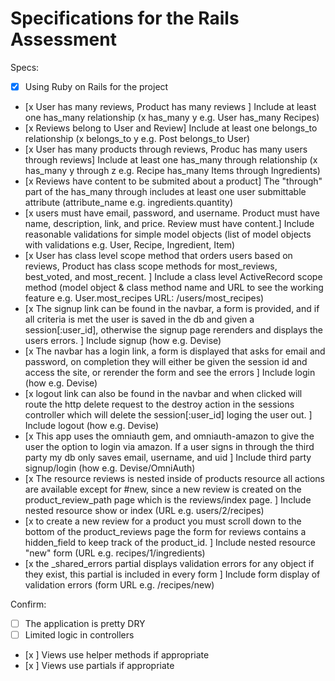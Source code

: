 # Specifications for the Rails Assessment

Specs:
- [x] Using Ruby on Rails for the project
- [x User has many reviews, Product has many reviews ] Include at least one has_many relationship (x has_many y e.g. User has_many Recipes) 
- [x Reviews belong to User and Review] Include at least one belongs_to relationship (x belongs_to y e.g. Post belongs_to User)
- [x User has many products through reviews, Produc has many users through reviews] Include at least one has_many through relationship (x has_many y through z e.g. Recipe has_many Items through Ingredients)
- [x Reviews have content to be submited about a product] The "through" part of the has_many through includes at least one user submittable attribute (attribute_name e.g. ingredients.quantity)
- [x users must have email, password, and username. Product must have name, description, link, and price. Review must have content.] Include reasonable validations for simple model objects (list of model objects with validations e.g. User, Recipe, Ingredient, Item)
- [x User has class level scope method that orders users based on reviews, Product has class scope methods for most_reviews, best_voted, and most_recent. ] Include a class level ActiveRecord scope method (model object & class method name and URL to see the working feature e.g. User.most_recipes URL: /users/most_recipes)
- [x The signup link can be found in the navbar, a form is provided, and if all criteria is met the user is saved in the db and given a session[:user_id], otherwise the signup page rerenders and displays the users errors. ] Include signup (how e.g. Devise)
- [x The navbar has a login link, a form is displayed that asks for email and password, on completion they will either be given the session id and access the site, or rerender the form and see the errors ] Include login (how e.g. Devise)
- [x logout link can also be found in the navbar and when clicked will route the http delete request to the destroy action in the sessions controller which will delete the session[:user_id] loging the user out. ] Include logout (how e.g. Devise)
- [x This app uses the omniauth gem, and omniauth-amazon to give the user the option to login via amazon. If a user signs in through the third party my db only saves email, username, and uid ] Include third party signup/login (how e.g. Devise/OmniAuth)
- [x The resource reviews is nested inside of products resource all actions are available except for #new, since a new review is created on the product_review_path page which is the reviews/index page. ] Include nested resource show or index (URL e.g. users/2/recipes)
- [x to create a new review for a product you must scroll down to the bottom of the product_reviews page the form for reviews contains a hidden_field to keep track of the product_id. ] Include nested resource "new" form (URL e.g. recipes/1/ingredients)
- [x the _shared_errors partial displays validation errors for any object if they exist, this partial is included in every form ] Include form display of validation errors (form URL e.g. /recipes/new)

Confirm:
- [ ] The application is pretty DRY
- [ ] Limited logic in controllers
- [x ] Views use helper methods if appropriate
- [x ] Views use partials if appropriate
